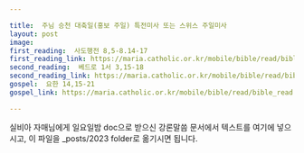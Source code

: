 ```yaml
---

title:  주님 승천 대축일(홍보 주일) 특전미사 또는 스위스 주일미사
layout: post 
image:  
first_reading:  사도행전 8,5-8.14-17
first_reading_link: https://maria.catholic.or.kr/mobile/bible/read/bible_read.asp?m=2&n=151&p=8
second_reading:  베드로 1서 3,15-18
second_reading_link: https://maria.catholic.or.kr/mobile/bible/read/bible_read.asp?m=2&n=167&p=3
gospel:  요한 14,15-21
gospel_link: https://maria.catholic.or.kr/mobile/bible/read/bible_read.asp?m=2&n=150&p=14

---
```



실비아 자매님에게 일요일밤 doc으로 받으신
강론말씀 문서에서
텍스트를 여기에 넣으시고,
이 파일을 _posts/2023 folder로 옮기시면 됩니다.
